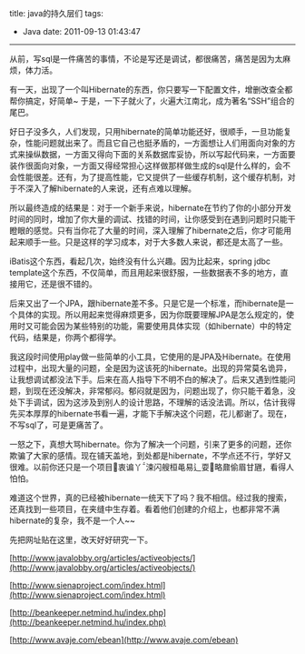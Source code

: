 title: java的持久层们
tags:
  - Java
date: 2011-09-13 01:43:47
---

从前，写sql是一件痛苦的事情，不论是写还是调试，都很痛苦，痛苦是因为太麻烦，体力活。

有一天，出现了一个叫Hibernate的东西，你只要写一下配置文件，增删改查全都帮你搞定，好简单~ 于是，一下子就火了，火遍大江南北，成为著名“SSH”组合的尾巴。

好日子没多久，人们发现，只用hibernate的简单功能还好，很顺手，一旦功能复杂，性能问题就出来了。而且它自己也挺矛盾的，一方面想让人们用面向对象的方式来操纵数据，一方面又得向下面的关系数据库妥协，所以写起代码来，一方面要装作很面向对象，一方面又得经常担心这样做那样做生成的sql是什么样的，会不会性能很差。还有，为了提高性能，它又提供了一些缓存机制，这个缓存机制，对于不深入了解hibernate的人来说，还有点难以理解。

所以最终造成的结果是：对于一个新手来说，hibernate在节约了你的小部分开发时间的同时，增加了你大量的调试、找错的时间，让你感受到在遇到问题时只能干瞪眼的感觉。只有当你花了大量的时间，深入理解了hibernate之后，你才可能用起来顺手一些。只是这样的学习成本，对于大多数人来说，都还是太高了一些。<span id="more-92"></span>

iBatis这个东西，看起几次，始终没有什么兴趣。因为比起来，spring jdbc template这个东西，不仅简单，而且用起来很舒服，一些数据表不多的地方，直接用它，还是很不错的。

后来又出了一个JPA，跟hibernate差不多。只是它是一个标准，而hibernate是一个具体的实现。所以用起来觉得麻烦更多，因为你既要理解JPA是怎么规定的，使用时又可能会因为某些特别的功能，需要使用具体实现（如hibernate）中的特定代码，结果是，你两个都得学。

我这段时间使用play做一些简单的小工具，它使用的是JPA及Hibernate。在使用过程中，出现大量的问题，全是因为这该死的hibernate。出现的异常莫名诡异，让我想调试都没法下手。后来在高人指导下不明不白的解决了。后来又遇到性能问题，到现在还没解决，非常郁闷。郁闷就是因为，问题出现了，你只能干着急，没处下手调试，因为这涉及到别人的设计思路，不理解的话没法调。所以，估计我得先买本厚厚的hibernate书看一遍，才能下手解决这个问题，花儿都谢了。现在，不写sql了，可是更痛苦了。

一怒之下，真想大骂hibernate。你为了解决一个问题，引来了更多的问题，还你欺骗了大家的感情。现在铺天盖地，到处都是hibernate，不学点还不行，学好又很难。以前你还只是一个项目衷谝丫涑闪艘桓黾易辶耍略鼐偷眉甘甅，看得人怕怕。

难道这个世界，真的已经被hibernate一统天下了吗？我不相信。经过我的搜索，还真找到一些项目，在夹缝中生存着。看着他们创建的介绍上，也都非常不满hibernate的复杂，我不是一个人~~

先把网址贴在这里，改天好好研究一下。

[http://www.javalobby.org/articles/activeobjects/](http://www.javalobby.org/articles/activeobjects/)

<span style="text-decoration: underline;">[http://www.sienaproject.com/index.html](http://www.sienaproject.com/index.html)</span>

<span style="text-decoration: underline;">[http://beankeeper.netmind.hu/index.php](http://beankeeper.netmind.hu/index.php)</span>

[http://www.avaje.com/ebean](http://www.avaje.com/ebean)
